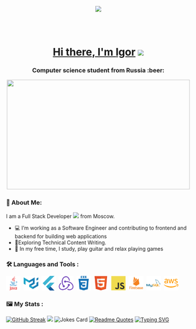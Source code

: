 </div>
<div id="header" align="center">
  <img src="https://media3.giphy.com/media/3oEjHERaTIdeuFQrXq/giphy.gif?cid=ecf05e471r6dgsh6x3ucl3c9tf662xjamst9iow3ngp2tva7&rid=giphy.gif&ct=g" width="400"/>
</div>
<div id="viewprof" align="center">
  <img src="https://img.shields.io/github/followers/Co1dren?style=social" alt=""/>
</div>

<div id="viewprof" align="center">
<a href="https://www.twitch.tv/battlestategames/videos">
  <img src="https://img.shields.io/twitch/status/battlestategames?style=social" alt=""/>
</div>

<div id="viewprof" align="center">
  <a href="https://www.youtube.com/watch?v=dQw4w9WgXcQ">
  <img src="https://img.shields.io/youtube/views/dQw4w9WgXcQ?style=social" alt=""/>
</div>

<h1 align="center">Hi there, I'm <a href="https://vk.com/thanksfortheinputjeff" target="_blank">Igor</a> 
<img src="https://github.com/blackcater/blackcater/raw/main/images/Hi.gif" height="32"/></h1>
<h3 align="center">Computer science student from Russia 	:beer:</h3>

</div>
<div align="center">
  <img src="https://media1.giphy.com/media/fwbZnTftCXVocKzfxR/giphy.gif?cid=ecf05e47pj9le0eqiac25796ss1rdupkzh04lyg30u5ax0g5&rid=giphy.gif&ct=g" width="500" height="300"/>
</div>

### 	:speech_balloon: About Me:
I am a Full Stack Developer <img src="https://media.giphy.com/media/zOvBKUUEERdNm/giphy.gif" width="30"> from Moscow.
- :computer: I’m working as a Software Engineer and contributing to frontend and backend for building web applications
- :abacus:Exploring Technical Content Writing.
- :guitar: In my free time, I study, play guitar and relax playing games

### :hammer_and_wrench: Languages and Tools :
<div>
  <img src="https://github.com/devicons/devicon/blob/master/icons/java/java-original-wordmark.svg" title="Java" alt="Java" width="40" height="40"/>&nbsp;
  <img src="https://github.com/devicons/devicon/blob/master/icons/materialui/materialui-original.svg" title="Material UI" alt="Material UI" width="40" height="40"/>&nbsp;
  <img src="https://github.com/devicons/devicon/blob/master/icons/flutter/flutter-original.svg" title="Flutter" alt="Flutter" width="40" height="40"/>&nbsp;
  <img src="https://github.com/devicons/devicon/blob/master/icons/redux/redux-original.svg" title="Redux" alt="Redux " width="40" height="40"/>&nbsp;
  <img src="https://github.com/devicons/devicon/blob/master/icons/css3/css3-plain-wordmark.svg"  title="CSS3" alt="CSS" width="40" height="40"/>&nbsp;
  <img src="https://github.com/devicons/devicon/blob/master/icons/html5/html5-original.svg" title="HTML5" alt="HTML" width="40" height="40"/>&nbsp;
  <img src="https://github.com/devicons/devicon/blob/master/icons/javascript/javascript-original.svg" title="JavaScript" alt="JavaScript" width="40" height="40"/>&nbsp;
  <img src="https://github.com/devicons/devicon/blob/master/icons/firebase/firebase-plain-wordmark.svg" title="Firebase" alt="Firebase" width="40" height="40"/>&nbsp;
  <img src="https://github.com/devicons/devicon/blob/master/icons/mysql/mysql-original-wordmark.svg" title="MySQL"  alt="MySQL" width="40" height="40"/>&nbsp;
  <img src="https://github.com/devicons/devicon/blob/master/icons/amazonwebservices/amazonwebservices-plain-wordmark.svg" title="AWS" alt="AWS" width="40" height="40"/>&nbsp;

  ### 	:framed_picture: My Stats :
  [![GitHub Streak](http://github-readme-streak-stats.herokuapp.com?user=Co1dren&theme=dark&hide_border=true)](https://git.io/streak-stats)
![](http://github-profile-summary-cards.vercel.app/api/cards/profile-details?username=Co1dren&theme=solarized_dark)
![Jokes Card](https://readme-jokes.vercel.app/api)
[![Readme Quotes](https://quotes-github-readme.vercel.app/api?type=horizontal&theme=dark)](https://github.com/piyushsuthar/github-readme-quotes)
[![Typing SVG](https://readme-typing-svg.herokuapp.com?font=Fira+Code&pause=1000&color=32BB67&width=435&lines=+Thanks+for+watching)](https://git.io/typing-svg)
